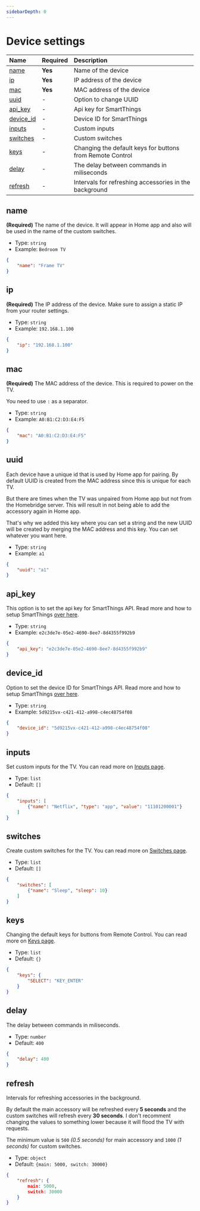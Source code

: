 ```yaml
---
sidebarDepth: 0
---
```


# Device settings

| Name                    | Required | Description                                               |
| :---------------------- | :------- | :-------------------------------------------------------- |
| [name](#name)           | **Yes**  | Name of the device                                        |
| [ip](#ip)               | **Yes**  | IP address of the device                                  |
| [mac](#mac)             | **Yes**  | MAC address of the device                                 |
| [uuid](#uuid)           | -        | Option to change UUID                                     |
| [api_key](#api_key)     | -        | Api key for SmartThings                                   |
| [device_id](#device_id) | -        | Device ID for SmartThings                                 |
| [inputs](#inputs)       | -        | Custom inputs                                             |
| [switches](#switches)   | -        | Custom switches                                           |
| [keys](#keys)           | -        | Changing the default keys for buttons from Remote Control |
| [delay](#delay)         | -        | The delay between commands in miliseconds                 |
| [refresh](#refresh)     | -        | Intervals for refreshing accessories in the background    |


## name

**(Required)** The name of the device. It will appear in Home app and also will be used in the name of the custom switches.

- Type: `string`
- Example: `Bedroom TV`

``` json
{
    "name": "Frame TV"
}
```

## ip

**(Required)** The IP address of the device. Make sure to assign a static IP from your router settings.

- Type: `string`
- Example: `192.168.1.100`

``` json
{
    "ip": "192.168.1.100"
}
```

## mac

**(Required)** The MAC address of the device. This is required to power on the TV. 

You need to use `:` as a separator.

- Type: `string`
- Example: `A0:B1:C2:D3:E4:F5`

``` json
{
    "mac": "A0:B1:C2:D3:E4:F5"
}
```

## uuid

Each device have a unique id that is used by Home app for pairing. By default UUID is created from the MAC address since this is unique for each TV. 

But there are times when the TV was unpaired from Home app but not from the Homebridge server. This will result in not being able to add the accessory again in Home app.

That's why we added this key where you can set a string and the new UUID will be created by merging the MAC address and this key. You can set whatever you want here.

- Type: `string`
- Example: `a1`

``` json
{
    "uuid": "a1"
}
```

## api_key

This option is to set the api key for SmartThings API. Read more and how to setup SmartThings [over here](/configuration/smartthings-api.md).

- Type: `string`
- Example: `e2c3de7e-05e2-4690-8ee7-8d4355f992b9`

``` json
{
    "api_key": "e2c3de7e-05e2-4690-8ee7-8d4355f992b9"
}
```

## device_id

Option to set the device ID for SmartThings API. Read more and how to setup SmartThings [over here](/configuration/smartthings-api.md).

- Type: `string`
- Example: `5d9215vx-c421-412-a998-c4ec48754f08`

``` json
{
    "device_id": "5d9215vx-c421-412-a998-c4ec48754f08"
}
```

## inputs

Set custom inputs for the TV. You can read more on [Inputs page](/features/inputs.md).

- Type: `list`
- Default: `[]`

``` json
{
    "inputs": [
        {"name": "Netflix", "type": "app", "value": "11101200001"}
    ]
}
```

## switches

Create custom switches for the TV. You can read more on [Switches page](/features/switches.md).

- Type: `list`
- Default: `[]`

``` json
{
    "switches": [
        {"name": "Sleep", "sleep": 10}
    ]
}
```

## keys

Changing the default keys for buttons from Remote Control. You can read more on [Keys page](/features/keys.md).

- Type: `list`
- Default: `{}`

``` json
{
    "keys": {
        "SELECT": "KEY_ENTER"
    }
}
```

## delay

The delay between commands in miliseconds.

- Type: `number`
- Default: `400`

``` json
{
    "delay": 400
}
```

## refresh

Intervals for refreshing accessories in the background. 

By default the main accessory will be refreshed every **5 seconds** and the custom switches will refresh every **30 seconds**. I don't recomment changing the values to something lower because it will flood the TV with requests.

The minimum value is `500` *(0.5 seconds)* for main accessory and `1000` *(1 seconds)* for custom switches.

- Type: `object`
- Default: `{main: 5000, switch: 30000}`

``` json
{
    "refresh": {
        main: 5000, 
        switch: 30000
    }
}
```
